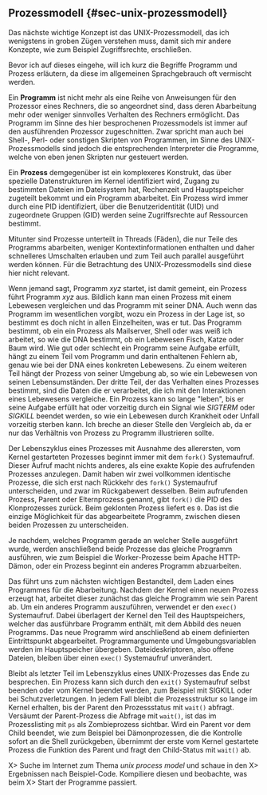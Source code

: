 
## Prozessmodell {#sec-unix-prozessmodell}

Das nächste wichtige Konzept ist das UNIX-Prozessmodell, das ich wenigstens in
groben Zügen verstehen muss, damit sich mir andere Konzepte, wie zum Beispiel
Zugriffsrechte, erschließen.

Bevor ich auf dieses eingehe, will ich kurz die Begriffe Programm und Prozess
erläutern, da diese im allgemeinen Sprachgebrauch oft vermischt werden.

Ein **Programm** ist nicht mehr als eine Reihe von Anweisungen für den
Prozessor eines Rechners, die so angeordnet sind, dass deren Abarbeitung mehr
oder weniger sinnvolles Verhalten des Rechners ermöglicht.
Das Programm im Sinne des hier besprochenen Prozessmodels ist immer auf den
ausführenden Prozessor zugeschnitten.
Zwar spricht man auch bei Shell-, Perl- oder sonstigen Skripten
von Programmen, im Sinne des UNIX-Prozessmodells sind jedoch die entsprechenden
Interpreter die Programme, welche von eben jenen Skripten nur gesteuert werden.

Ein **Prozess** demgegenüber ist ein komplexeres Konstrukt, das über spezielle
Datenstrukturen im Kernel identifiziert wird, Zugang zu bestimmten Dateien im
Dateisystem hat, Rechenzeit und Hauptspeicher zugeteilt bekommt und ein
Programm abarbeitet.
Ein Prozess wird immer durch eine PID identifiziert, über die
Benutzeridentität (UID) und zugeordnete Gruppen (GID) werden seine
Zugriffsrechte auf Ressourcen bestimmt.

Mitunter sind Prozesse unterteilt in Threads (Fäden), die nur Teile des
Programms abarbeiten, weniger Kontextinformationen enthalten und daher
schnelleres Umschalten erlauben und zum Teil auch parallel ausgeführt werden
können.
Für die Betrachtung des UNIX-Prozessmodells sind diese hier nicht relevant.

Wenn jemand sagt, Programm *xyz* startet, ist damit gemeint, ein Prozess führt
Programm *xyz* aus.
Bildlich kann man einen Prozess mit einem Lebewesen vergleichen und das
Programm mit seiner DNA.
Auch wenn das Programm im wesentlichen vorgibt, wozu ein Prozess in der Lage
ist, so bestimmt es doch nicht in allen Einzelheiten, was er tut.
Das Programm bestimmt, ob ein ein Prozess als Mailserver, Shell oder was weiß
ich arbeitet, so wie die DNA bestimmt, ob ein Lebewesen Fisch, Katze oder Baum
wird.
Wie gut oder schlecht ein Programm seine Aufgabe erfüllt, hängt zu einem Teil
vom Programm und darin enthaltenen Fehlern ab, genau wie bei der DNA eines
konkreten Lebewesens.
Zu einem weiteren Teil hängt der Prozess von seiner Umgebung ab, so wie ein
Lebewesen von seinen Lebensumständen.
Der dritte Teil, der das Verhalten eines Prozesses bestimmt, sind die Daten
die er verarbeitet, die ich mit den Interaktionen eines Lebewesens vergleiche.
Ein Prozess kann so lange "leben", bis er seine Aufgabe erfüllt hat oder
vorzeitig durch ein Signal wie *SIGTERM* oder *SIGKILL* beendet werden, so wie
ein Lebewesen durch Krankheit oder Unfall vorzeitig sterben kann.
Ich breche an dieser Stelle den Vergleich ab, da er nur das Verhältnis von
Prozess zu Programm illustrieren sollte.

Der Lebenszyklus eines Prozesses mit Ausnahme des allerersten, vom Kernel
gestarteten Prozesses beginnt immer mit dem `fork()` Systemaufruf.
Dieser Aufruf macht nichts anderes, als eine exakte Kopie des aufrufenden
Prozesses anzulegen.
Damit haben wir zwei vollkommen identische Prozesse, die sich erst nach
Rückkehr des `fork()` Systemaufruf unterscheiden, und zwar im Rückgabewert
desselben.
Beim aufrufenden Prozess, Parent oder Elternprozess genannt, gibt `fork()` die
PID des Klonprozesses zurück.
Beim geklonten Prozess liefert es `0`.
Das ist die einzige Möglichkeit für das abgearbeitete Programm, zwischen
diesen beiden Prozessen zu unterscheiden.

Je nachdem, welches Programm gerade an welcher Stelle ausgeführt wurde, werden
anschließend beide Prozesse das gleiche Programm ausführen, wie zum Beispiel
die Worker-Prozesse beim Apache HTTP-Dämon, oder ein Prozess beginnt ein
anderes Programm abzuarbeiten.

Das führt uns zum nächsten wichtigen Bestandteil, dem Laden eines Programmes
für die Abarbeitung.
Nachdem der Kernel einen neuen Prozess erzeugt hat, arbeitet dieser zunächst
das gleiche Programm wie sein Parent ab.
Um ein anderes Programm auszuführen, verwendet er den `exec()` Systemaufruf.
Dabei überlagert der Kernel den Teil des Hauptspeichers, welcher das
ausführbare Programm enthält, mit dem Abbild des neuen Programms. 
Das neue Programm wird anschließend ab einem definierten Eintrittspunkt
abgearbeitet.
Programmargumente und Umgebungsvariablen werden im Hauptspeicher übergeben.
Dateideskriptoren, also offene Dateien, bleiben über einen `exec()` Systemaufruf
unverändert.

Bleibt als letzter Teil im Lebenszyklus eines UNIX-Prozesses das Ende zu
besprechen.
Ein Prozess kann sich durch den `exit()` Systemaufruf selbst beenden oder vom
Kernel beendet werden, zum Beispiel mit SIGKILL oder bei Schutzverletzungen.
In jedem Fall bleibt die Prozessstruktur so lange im Kernel erhalten, bis der
Parent den Prozessstatus mit `wait()` abfragt.
Versäumt der Parent-Prozess die Abfrage mit `wait()`, ist das im
Prozesslisting mit `ps` als Zombieprozess sichtbar.
Wird ein Parent vor dem Child beendet, wie zum Beispiel bei Dämonprozessen,
die die Kontrolle sofort an die Shell zurückgeben, übernimmt der
erste vom Kernel gestartete Prozess die Funktion des Parent und fragt den
Child-Status mit `wait()` ab.

X> Suche im Internet zum Thema *unix process model* und schaue in den
X> Ergebnissen nach Beispiel-Code. Kompiliere diesen und beobachte, was beim
X> Start der Programme passiert.


